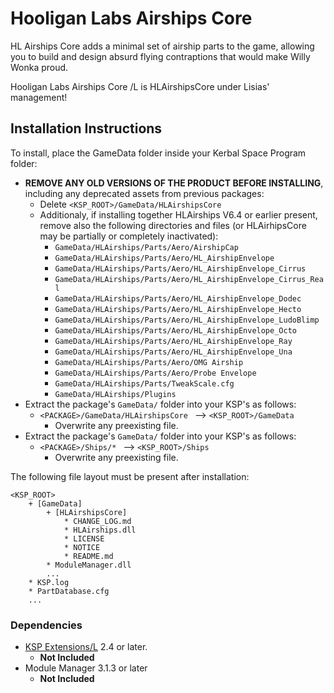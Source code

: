 # Hooligan Labs Airships Core

HL Airships Core adds a minimal set of airship parts to the game, allowing you to build and design absurd flying contraptions that would make Willy Wonka proud.

Hooligan Labs Airships Core /L is HLAirshipsCore under Lisias' management!


## Installation Instructions

To install, place the GameData folder inside your Kerbal Space Program folder:

* **REMOVE ANY OLD VERSIONS OF THE PRODUCT BEFORE INSTALLING**, including any deprecated assets from previous packages:
	+ Delete `<KSP_ROOT>/GameData/HLAirshipsCore`
	+ Additionaly, if installing together HLAirships V6.4 or earlier present, remove also the following directories and files (or HLAirhipsCore may be partially or completely inactivated):
		- `GameData/HLAirships/Parts/Aero/AirshipCap`
		- `GameData/HLAirships/Parts/Aero/HL_AirshipEnvelope`
		- `GameData/HLAirships/Parts/Aero/HL_AirshipEnvelope_Cirrus`
		- `GameData/HLAirships/Parts/Aero/HL_AirshipEnvelope_Cirrus_Real`
		- `GameData/HLAirships/Parts/Aero/HL_AirshipEnvelope_Dodec`
		- `GameData/HLAirships/Parts/Aero/HL_AirshipEnvelope_Hecto`
		- `GameData/HLAirships/Parts/Aero/HL_AirshipEnvelope_LudoBlimp`
		- `GameData/HLAirships/Parts/Aero/HL_AirshipEnvelope_Octo`
		- `GameData/HLAirships/Parts/Aero/HL_AirshipEnvelope_Ray`
		- `GameData/HLAirships/Parts/Aero/HL_AirshipEnvelope_Una`
		- `GameData/HLAirships/Parts/Aero/OMG Airship`
		- `GameData/HLAirships/Parts/Aero/Probe Envelope`
		- `GameData/HLAirships/Parts/TweakScale.cfg`
		- `GameData/HLAirships/Plugins`
* Extract the package's `GameData/` folder into your KSP's as follows:
	+ `<PACKAGE>/GameData/HLAirshipsCore ` --> `<KSP_ROOT>/GameData`
		- Overwrite any preexisting file.
* Extract the package's `GameData/` folder into your KSP's as follows:
	+ `<PACKAGE>/Ships/* ` --> `<KSP_ROOT>/Ships`
		- Overwrite any preexisting file.

The following file layout must be present after installation:

```
<KSP_ROOT>
	+ [GameData]
		+ [HLAirshipsCore]
			* CHANGE_LOG.md
			* HLAirships.dll
			* LICENSE
			* NOTICE
			* README.md
		* ModuleManager.dll
		...
	* KSP.log
	* PartDatabase.cfg
	...
```


### Dependencies

* [KSP Extensions/L](https://github.com/net-lisias-ksp/KSPe) 2.4 or later.
	+ **Not Included**
* Module Manager 3.1.3 or later
	+ **Not Included**
